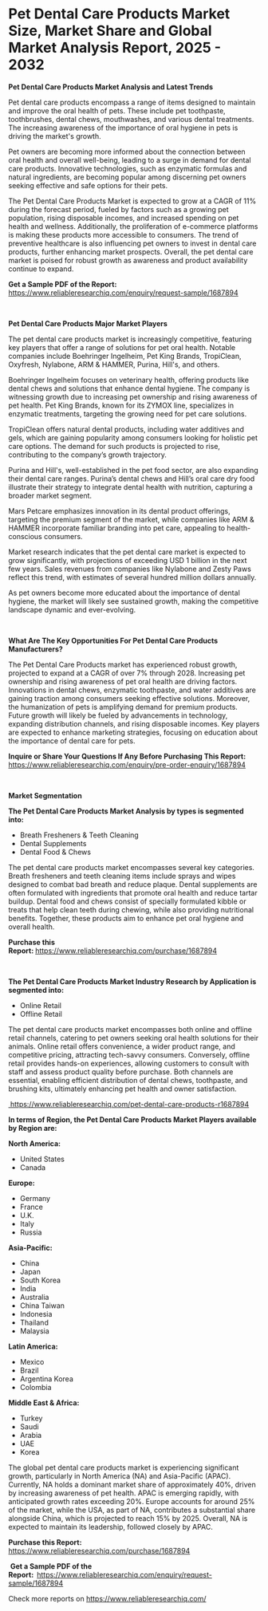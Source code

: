 <p><h1>Pet Dental Care Products Market Size, Market Share and Global Market Analysis Report, 2025 - 2032</h1></p><p><strong>Pet Dental Care Products Market Analysis and Latest Trends</strong></p>
<p><p>Pet dental care products encompass a range of items designed to maintain and improve the oral health of pets. These include pet toothpaste, toothbrushes, dental chews, mouthwashes, and various dental treatments. The increasing awareness of the importance of oral hygiene in pets is driving the market's growth. </p><p>Pet owners are becoming more informed about the connection between oral health and overall well-being, leading to a surge in demand for dental care products. Innovative technologies, such as enzymatic formulas and natural ingredients, are becoming popular among discerning pet owners seeking effective and safe options for their pets. </p><p>The Pet Dental Care Products Market is expected to grow at a CAGR of 11% during the forecast period, fueled by factors such as a growing pet population, rising disposable incomes, and increased spending on pet health and wellness. Additionally, the proliferation of e-commerce platforms is making these products more accessible to consumers. The trend of preventive healthcare is also influencing pet owners to invest in dental care products, further enhancing market prospects. Overall, the pet dental care market is poised for robust growth as awareness and product availability continue to expand.</p></p>
<p><strong>Get a Sample PDF of the Report:&nbsp;</strong> <a href="https://www.reliableresearchiq.com/enquiry/request-sample/1687894?utm_campaign=1144&utm_medium=2&utm_source=Github&utm_content=ia&utm_term=05022025&utm_id=pet-dental-care-products">https://www.reliableresearchiq.com/enquiry/request-sample/1687894</a></p>
<p>&nbsp;</p>
<p><strong>Pet Dental Care Products Major Market Players</strong></p>
<p><p>The pet dental care products market is increasingly competitive, featuring key players that offer a range of solutions for pet oral health. Notable companies include Boehringer Ingelheim, Pet King Brands, TropiClean, Oxyfresh, Nylabone, ARM & HAMMER, Purina, Hill's, and others.</p><p>Boehringer Ingelheim focuses on veterinary health, offering products like dental chews and solutions that enhance dental hygiene. The company is witnessing growth due to increasing pet ownership and rising awareness of pet health. Pet King Brands, known for its ZYMOX line, specializes in enzymatic treatments, targeting the growing need for pet care solutions.</p><p>TropiClean offers natural dental products, including water additives and gels, which are gaining popularity among consumers looking for holistic pet care options. The demand for such products is projected to rise, contributing to the company’s growth trajectory.</p><p>Purina and Hill's, well-established in the pet food sector, are also expanding their dental care ranges. Purina’s dental chews and Hill’s oral care dry food illustrate their strategy to integrate dental health with nutrition, capturing a broader market segment.</p><p>Mars Petcare emphasizes innovation in its dental product offerings, targeting the premium segment of the market, while companies like ARM & HAMMER incorporate familiar branding into pet care, appealing to health-conscious consumers.</p><p>Market research indicates that the pet dental care market is expected to grow significantly, with projections of exceeding USD 1 billion in the next few years. Sales revenues from companies like Nylabone and Zesty Paws reflect this trend, with estimates of several hundred million dollars annually.</p><p>As pet owners become more educated about the importance of dental hygiene, the market will likely see sustained growth, making the competitive landscape dynamic and ever-evolving.</p></p>
<p>&nbsp;</p>
<p><strong>What Are The Key Opportunities For Pet Dental Care Products Manufacturers?</strong></p>
<p><p>The Pet Dental Care Products market has experienced robust growth, projected to expand at a CAGR of over 7% through 2028. Increasing pet ownership and rising awareness of pet oral health are driving factors. Innovations in dental chews, enzymatic toothpaste, and water additives are gaining traction among consumers seeking effective solutions. Moreover, the humanization of pets is amplifying demand for premium products. Future growth will likely be fueled by advancements in technology, expanding distribution channels, and rising disposable incomes. Key players are expected to enhance marketing strategies, focusing on education about the importance of dental care for pets.</p></p>
<p><strong>Inquire or Share Your Questions If Any Before Purchasing This Report:</strong> <a href="https://www.reliableresearchiq.com/enquiry/pre-order-enquiry/1687894?utm_campaign=1144&utm_medium=2&utm_source=Github&utm_content=ia&utm_term=05022025&utm_id=pet-dental-care-products">https://www.reliableresearchiq.com/enquiry/pre-order-enquiry/1687894</a></p>
<p>&nbsp;</p>
<p><strong>Market Segmentation</strong></p>
<p><strong>The Pet Dental Care Products Market Analysis by types is segmented into:</strong></p>
<p><ul><li>Breath Fresheners & Teeth Cleaning</li><li>Dental Supplements</li><li>Dental Food & Chews</li></ul></p>
<p><p>The pet dental care products market encompasses several key categories. Breath fresheners and teeth cleaning items include sprays and wipes designed to combat bad breath and reduce plaque. Dental supplements are often formulated with ingredients that promote oral health and reduce tartar buildup. Dental food and chews consist of specially formulated kibble or treats that help clean teeth during chewing, while also providing nutritional benefits. Together, these products aim to enhance pet oral hygiene and overall health.</p></p>
<p><strong>Purchase this Report:&nbsp;</strong><a href="https://www.reliableresearchiq.com/purchase/1687894?utm_campaign=1144&utm_medium=2&utm_source=Github&utm_content=ia&utm_term=05022025&utm_id=pet-dental-care-products">https://www.reliableresearchiq.com/purchase/1687894</a></p>
<p>&nbsp;</p>
<p><strong>The Pet Dental Care Products Market Industry Research by Application is segmented into:</strong></p>
<p><ul><li>Online Retail</li><li>Offline Retail</li></ul></p>
<p><p>The pet dental care products market encompasses both online and offline retail channels, catering to pet owners seeking oral health solutions for their animals. Online retail offers convenience, a wider product range, and competitive pricing, attracting tech-savvy consumers. Conversely, offline retail provides hands-on experiences, allowing customers to consult with staff and assess product quality before purchase. Both channels are essential, enabling efficient distribution of dental chews, toothpaste, and brushing kits, ultimately enhancing pet health and owner satisfaction.</p></p>
<p><a href="https://www.reliableresearchiq.com/pet-dental-care-products-r1687894?utm_campaign=1144&utm_medium=2&utm_source=Github&utm_content=ia&utm_term=05022025&utm_id=pet-dental-care-products">&nbsp;https://www.reliableresearchiq.com/pet-dental-care-products-r1687894</a></p>
<p><strong>In terms of Region, the Pet Dental Care Products Market Players available by Region are:</strong></p>
<p>
    <p> <strong> North America: </strong>
        <ul>
            <li>United States</li>
            <li>Canada</li>
        </ul>
        </p> 
    <p> <strong> Europe: </strong>
        <ul>
            <li>Germany</li>
            <li>France</li>
            <li>U.K.</li>
            <li>Italy</li>
            <li>Russia</li>
        </ul>
        </p> 
    <p> <strong> Asia-Pacific: </strong>
        <ul>
            <li>China</li>
            <li>Japan</li>
            <li>South Korea</li>
            <li>India</li>
            <li>Australia</li>
            <li>China Taiwan</li>
            <li>Indonesia</li>
            <li>Thailand</li>
            <li>Malaysia</li>
        </ul>
        </p> 
    <p> <strong> Latin America: </strong>
        <ul>
            <li>Mexico</li>
            <li>Brazil</li>
            <li>Argentina Korea</li>
            <li>Colombia</li>
        </ul>
        </p> 
    <p> <strong> Middle East & Africa: </strong>
        <ul>
            <li>Turkey</li>
            <li>Saudi</li>
            <li>Arabia</li>
            <li>UAE</li>
            <li>Korea</li>
        </ul>
    </p>
    </p>
<p><p>The global pet dental care products market is experiencing significant growth, particularly in North America (NA) and Asia-Pacific (APAC). Currently, NA holds a dominant market share of approximately 40%, driven by increasing awareness of pet health. APAC is emerging rapidly, with anticipated growth rates exceeding 20%. Europe accounts for around 25% of the market, while the USA, as part of NA, contributes a substantial share alongside China, which is projected to reach 15% by 2025. Overall, NA is expected to maintain its leadership, followed closely by APAC.</p></p>
<p><strong>Purchase this Report: </strong><a href="https://www.reliableresearchiq.com/purchase/1687894?utm_campaign=1144&utm_medium=2&utm_source=Github&utm_content=ia&utm_term=05022025&utm_id=pet-dental-care-products">https://www.reliableresearchiq.com/purchase/1687894</a></p>
<p>&nbsp;<strong>Get a Sample PDF of the Report:&nbsp;&nbsp;</strong><a href="https://www.reliableresearchiq.com/enquiry/request-sample/1687894?utm_campaign=1144&utm_medium=2&utm_source=Github&utm_content=ia&utm_term=05022025&utm_id=pet-dental-care-products">https://www.reliableresearchiq.com/enquiry/request-sample/1687894</a></p>
<p><strong></strong></p>
<p>Check more reports on <a href="https://www.reliableresearchiq.com/?utm_campaign=1144&utm_medium=2&utm_source=Github&utm_content=ia&utm_term=05022025&utm_id=pet-dental-care-products">https://www.reliableresearchiq.com/</a></p>